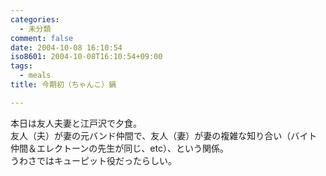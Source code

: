 ```yaml
---
categories:
  - 未分類
comment: false
date: 2004-10-08 16:10:54
iso8601: 2004-10-08T16:10:54+09:00
tags:
  - meals
title: 今期初（ちゃんこ）鍋

---
```


<div class="entry-body">
  <p>本日は友人夫妻と江戸沢で夕食。<br />
    友人（夫）が妻の元バンド仲間で、友人（妻）が妻の複雑な知り合い（バイト仲間＆エレクトーンの先生が同じ、etc）、という関係。<br />
    うわさではキューピット役だったらしい。</p>
</div>
